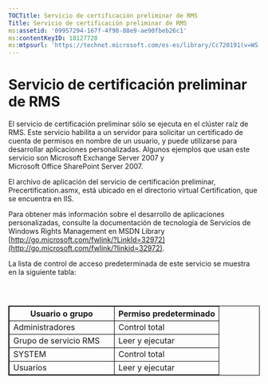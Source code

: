 ```yaml
---
TOCTitle: Servicio de certificación preliminar de RMS
Title: Servicio de certificación preliminar de RMS
ms:assetid: '09957294-167f-4f98-88e9-ae90fbeb26c1'
ms:contentKeyID: 18127720
ms:mtpsurl: 'https://technet.microsoft.com/es-es/library/Cc720191(v=WS.10)'
---
```


Servicio de certificación preliminar de RMS
===========================================

El servicio de certificación preliminar sólo se ejecuta en el clúster raíz de RMS. Este servicio habilita a un servidor para solicitar un certificado de cuenta de permisos en nombre de un usuario, y puede utilizarse para desarrollar aplicaciones personalizadas. Algunos ejemplos que usan este servicio son Microsoft Exchange Server 2007 y Microsoft Office SharePoint Server 2007.

El archivo de aplicación del servicio de certificación preliminar, Precertification.asmx, está ubicado en el directorio virtual Certification, que se encuentra en IIS.

Para obtener más información sobre el desarrollo de aplicaciones personalizadas, consulte la documentación de tecnología de Servicios de Windows Rights Management en MSDN Library [http://go.microsoft.com/fwlink/?LinkId=32972](http://go.microsoft.com/fwlink/?linkid=32972).

La lista de control de acceso predeterminada de este servicio se muestra en la siguiente tabla:

###  

 
<p> </p>
<table style="border:1px solid black;">
<colgroup>
<col width="50%" />
<col width="50%" />
</colgroup>
<thead>
<tr class="header">
<th style="border:1px solid black;" >Usuario o grupo</th>
<th style="border:1px solid black;" >Permiso predeterminado</th>
</tr>
</thead>
<tbody>
<tr class="odd">
<td style="border:1px solid black;">Administradores</td>
<td style="border:1px solid black;">Control total</td>
</tr>
<tr class="even">
<td style="border:1px solid black;">Grupo de servicio RMS</td>
<td style="border:1px solid black;">Leer y ejecutar</td>
</tr>
<tr class="odd">
<td style="border:1px solid black;">SYSTEM</td>
<td style="border:1px solid black;">Control total</td>
</tr>
<tr class="even">
<td style="border:1px solid black;">Usuarios</td>
<td style="border:1px solid black;">Leer y ejecutar</td>
</tr>
</tbody>
</table>
